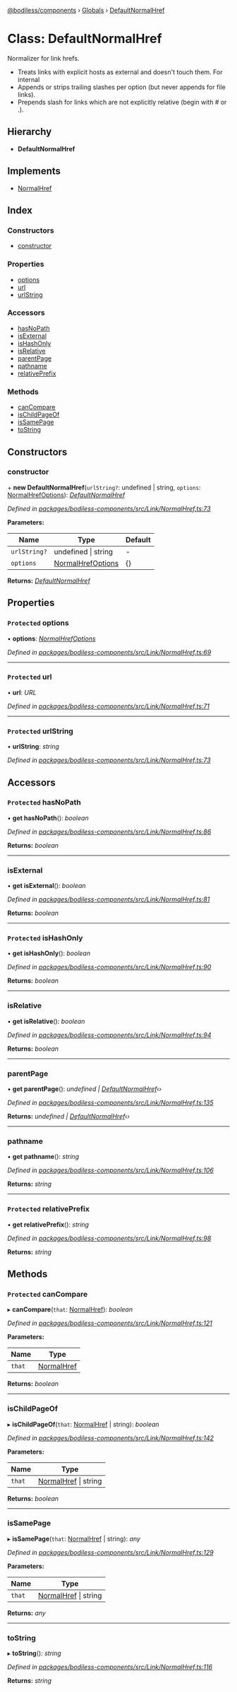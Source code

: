 [@bodiless/components](../README.md) › [Globals](../globals.md) › [DefaultNormalHref](defaultnormalhref.md)

# Class: DefaultNormalHref

Normalizer for link hrefs.
- Treats links with explicit hosts as external and doesn't touch them. For internal
- Appends or strips trailing slashes per option (but never appends for file links).
- Prepends slash for links which are not explicitly relative (begin with # or .).

## Hierarchy

* **DefaultNormalHref**

## Implements

* [NormalHref](../interfaces/normalhref.md)

## Index

### Constructors

* [constructor](defaultnormalhref.md#constructor)

### Properties

* [options](defaultnormalhref.md#protected-options)
* [url](defaultnormalhref.md#protected-url)
* [urlString](defaultnormalhref.md#protected-urlstring)

### Accessors

* [hasNoPath](defaultnormalhref.md#protected-hasnopath)
* [isExternal](defaultnormalhref.md#isexternal)
* [isHashOnly](defaultnormalhref.md#protected-ishashonly)
* [isRelative](defaultnormalhref.md#isrelative)
* [parentPage](defaultnormalhref.md#parentpage)
* [pathname](defaultnormalhref.md#pathname)
* [relativePrefix](defaultnormalhref.md#protected-relativeprefix)

### Methods

* [canCompare](defaultnormalhref.md#protected-cancompare)
* [isChildPageOf](defaultnormalhref.md#ischildpageof)
* [isSamePage](defaultnormalhref.md#issamepage)
* [toString](defaultnormalhref.md#tostring)

## Constructors

###  constructor

\+ **new DefaultNormalHref**(`urlString?`: undefined | string, `options`: [NormalHrefOptions](../globals.md#normalhrefoptions)): *[DefaultNormalHref](defaultnormalhref.md)*

*Defined in [packages/bodiless-components/src/Link/NormalHref.ts:73](https://github.com/johnsonandjohnson/Bodiless-JS/blob/bb79dde6/packages/bodiless-components/src/Link/NormalHref.ts#L73)*

**Parameters:**

Name | Type | Default |
------ | ------ | ------ |
`urlString?` | undefined &#124; string | - |
`options` | [NormalHrefOptions](../globals.md#normalhrefoptions) | {} |

**Returns:** *[DefaultNormalHref](defaultnormalhref.md)*

## Properties

### `Protected` options

• **options**: *[NormalHrefOptions](../globals.md#normalhrefoptions)*

*Defined in [packages/bodiless-components/src/Link/NormalHref.ts:69](https://github.com/johnsonandjohnson/Bodiless-JS/blob/bb79dde6/packages/bodiless-components/src/Link/NormalHref.ts#L69)*

___

### `Protected` url

• **url**: *URL*

*Defined in [packages/bodiless-components/src/Link/NormalHref.ts:71](https://github.com/johnsonandjohnson/Bodiless-JS/blob/bb79dde6/packages/bodiless-components/src/Link/NormalHref.ts#L71)*

___

### `Protected` urlString

• **urlString**: *string*

*Defined in [packages/bodiless-components/src/Link/NormalHref.ts:73](https://github.com/johnsonandjohnson/Bodiless-JS/blob/bb79dde6/packages/bodiless-components/src/Link/NormalHref.ts#L73)*

## Accessors

### `Protected` hasNoPath

• **get hasNoPath**(): *boolean*

*Defined in [packages/bodiless-components/src/Link/NormalHref.ts:86](https://github.com/johnsonandjohnson/Bodiless-JS/blob/bb79dde6/packages/bodiless-components/src/Link/NormalHref.ts#L86)*

**Returns:** *boolean*

___

###  isExternal

• **get isExternal**(): *boolean*

*Defined in [packages/bodiless-components/src/Link/NormalHref.ts:81](https://github.com/johnsonandjohnson/Bodiless-JS/blob/bb79dde6/packages/bodiless-components/src/Link/NormalHref.ts#L81)*

**Returns:** *boolean*

___

### `Protected` isHashOnly

• **get isHashOnly**(): *boolean*

*Defined in [packages/bodiless-components/src/Link/NormalHref.ts:90](https://github.com/johnsonandjohnson/Bodiless-JS/blob/bb79dde6/packages/bodiless-components/src/Link/NormalHref.ts#L90)*

**Returns:** *boolean*

___

###  isRelative

• **get isRelative**(): *boolean*

*Defined in [packages/bodiless-components/src/Link/NormalHref.ts:94](https://github.com/johnsonandjohnson/Bodiless-JS/blob/bb79dde6/packages/bodiless-components/src/Link/NormalHref.ts#L94)*

**Returns:** *boolean*

___

###  parentPage

• **get parentPage**(): *undefined | [DefaultNormalHref](defaultnormalhref.md)‹›*

*Defined in [packages/bodiless-components/src/Link/NormalHref.ts:135](https://github.com/johnsonandjohnson/Bodiless-JS/blob/bb79dde6/packages/bodiless-components/src/Link/NormalHref.ts#L135)*

**Returns:** *undefined | [DefaultNormalHref](defaultnormalhref.md)‹›*

___

###  pathname

• **get pathname**(): *string*

*Defined in [packages/bodiless-components/src/Link/NormalHref.ts:106](https://github.com/johnsonandjohnson/Bodiless-JS/blob/bb79dde6/packages/bodiless-components/src/Link/NormalHref.ts#L106)*

**Returns:** *string*

___

### `Protected` relativePrefix

• **get relativePrefix**(): *string*

*Defined in [packages/bodiless-components/src/Link/NormalHref.ts:98](https://github.com/johnsonandjohnson/Bodiless-JS/blob/bb79dde6/packages/bodiless-components/src/Link/NormalHref.ts#L98)*

**Returns:** *string*

## Methods

### `Protected` canCompare

▸ **canCompare**(`that`: [NormalHref](../interfaces/normalhref.md)): *boolean*

*Defined in [packages/bodiless-components/src/Link/NormalHref.ts:121](https://github.com/johnsonandjohnson/Bodiless-JS/blob/bb79dde6/packages/bodiless-components/src/Link/NormalHref.ts#L121)*

**Parameters:**

Name | Type |
------ | ------ |
`that` | [NormalHref](../interfaces/normalhref.md) |

**Returns:** *boolean*

___

###  isChildPageOf

▸ **isChildPageOf**(`that`: [NormalHref](../interfaces/normalhref.md) | string): *boolean*

*Defined in [packages/bodiless-components/src/Link/NormalHref.ts:142](https://github.com/johnsonandjohnson/Bodiless-JS/blob/bb79dde6/packages/bodiless-components/src/Link/NormalHref.ts#L142)*

**Parameters:**

Name | Type |
------ | ------ |
`that` | [NormalHref](../interfaces/normalhref.md) &#124; string |

**Returns:** *boolean*

___

###  isSamePage

▸ **isSamePage**(`that`: [NormalHref](../interfaces/normalhref.md) | string): *any*

*Defined in [packages/bodiless-components/src/Link/NormalHref.ts:129](https://github.com/johnsonandjohnson/Bodiless-JS/blob/bb79dde6/packages/bodiless-components/src/Link/NormalHref.ts#L129)*

**Parameters:**

Name | Type |
------ | ------ |
`that` | [NormalHref](../interfaces/normalhref.md) &#124; string |

**Returns:** *any*

___

###  toString

▸ **toString**(): *string*

*Defined in [packages/bodiless-components/src/Link/NormalHref.ts:116](https://github.com/johnsonandjohnson/Bodiless-JS/blob/bb79dde6/packages/bodiless-components/src/Link/NormalHref.ts#L116)*

**Returns:** *string*
